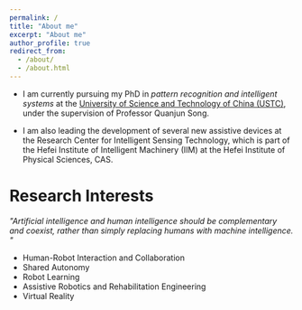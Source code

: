 ```yaml
---
permalink: /
title: "About me"
excerpt: "About me"
author_profile: true
redirect_from: 
  - /about/
  - /about.html
---
```


- I am currently pursuing my PhD in *pattern recognition and intelligent systems* at the [University of Science and Technology of China (USTC)](https://www.ustc.edu.cn/), under the supervision of Professor Quanjun Song. 

- I am also leading the development of several new assistive devices at the Research Center for Intelligent Sensing Technology, which is part of the Hefei Institute of Intelligent Machinery (IIM) at the Hefei Institute of Physical Sciences, CAS.

# Research Interests
*"Artificial intelligence and human intelligence should be complementary and coexist, rather than simply replacing humans with machine intelligence. "*
- Human-Robot Interaction and Collaboration
- Shared Autonomy
- Robot Learning
- Assistive Robotics and Rehabilitation Engineering
- Virtual Reality
